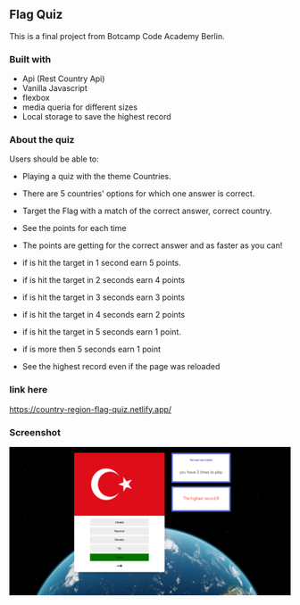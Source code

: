 ## Flag Quiz

This is a final project from Botcamp Code Academy Berlin.


### Built with
- Api (Rest Country Api)
- Vanilla Javascript
- flexbox
- media queria for different sizes
- Local storage to save the highest record

### About the quiz

Users should be able to:

- Playing a quiz with the theme Countries.
- There are 5 countries' options for which one answer is correct.
- Target the Flag with a match of the correct answer, correct country.
- See the points for each time
- The points are getting for the correct answer and as faster as you can! 
- if is hit the target in 1 second earn 5 points.
- if is hit the target in 2 seconds earn 4 points
- if is hit the target in 3 seconds earn 3 points
- if is hit the target in 4 seconds earn 2 points
- if is hit the target in 5 seconds earn 1 point. 
- if is more then 5 seconds earn 1 point

- See the highest record even if the page was reloaded


### link here

https://country-region-flag-quiz.netlify.app/

### Screenshot

 ![](./screenshot.jpg)
